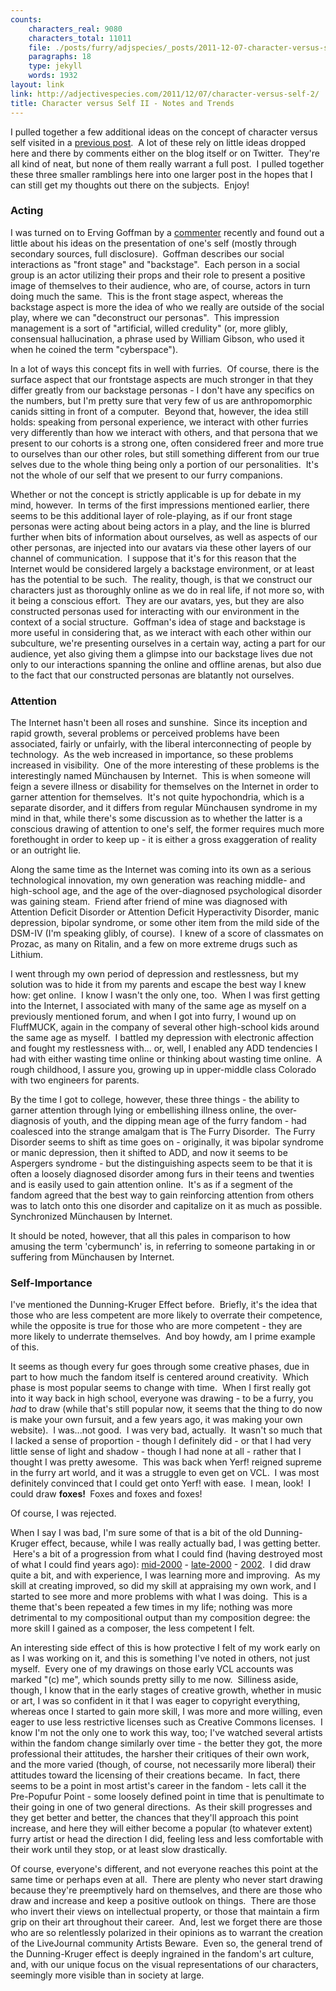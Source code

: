 ```yaml
---
counts:
    characters_real: 9080
    characters_total: 11011
    file: ./posts/furry/adjspecies/_posts/2011-12-07-character-versus-self-2-notes-and-trends.markdown
    paragraphs: 18
    type: jekyll
    words: 1932
layout: link
link: http://adjectivespecies.com/2011/12/07/character-versus-self-2/
title: Character versus Self II - Notes and Trends
---
```

I pulled together a few additional ideas on the concept of character versus self
visited in a [previous
post](http://adjectivespecies.com/2011/11/23/character-versus-self/).  A lot of
these rely on little ideas dropped here and there by comments either on the blog
itself or on Twitter.  They're all kind of neat, but none of them really warrant
a full post.  I pulled together these three smaller ramblings here into one
larger post in the hopes that I can still get my thoughts out there on the
subjects.  Enjoy!<!--more-->

### Acting

I was turned on to Erving Goffman by
a [commenter](http://adjectivespecies.com/2011/11/16/boys-girls-and-the-in-betweens/)
recently and found out a little about his ideas on the presentation of one's
self (mostly through secondary sources, full disclosure).  Goffman describes our
social interactions as "front stage" and "backstage".  Each person in a social
group is an actor utilizing their props and their role to present a positive
image of themselves to their audience, who are, of course, actors in turn doing
much the same.  This is the front stage aspect, whereas the backstage aspect is
more the idea of who we really are outside of the social play, where we can
"deconstruct our personas".  This impression management is a sort of
"artificial, willed credulity" (or, more glibly, consensual hallucination, a
phrase used by William Gibson, who used it when he coined the term
"cyberspace").

In a lot of ways this concept fits in well with furries.  Of course, there is
the surface aspect that our frontstage aspects are much stronger in that they
differ greatly from our backstage personas - I don't have any specifics on the
numbers, but I'm pretty sure that very few of us are anthropomorphic canids
sitting in front of a computer.  Beyond that, however, the idea still holds:
speaking from personal experience, we interact with other furries very
differently than how we interact with others, and that persona that we present
to our cohorts is a strong one, often considered freer and more true to
ourselves than our other roles, but still something different from our true
selves due to the whole thing being only a portion of our personalities.  It's
not the whole of our self that we present to our furry companions.

Whether or not the concept is strictly applicable is up for debate in my mind,
however.  In terms of the first impressions mentioned earlier, there seems to be
this additional layer of role-playing, as if our front stage personas were
acting about being actors in a play, and the line is blurred further when bits
of information about ourselves, as well as aspects of our other personas, are
injected into our avatars via these other layers of our channel of
communication.  I suppose that it's for this reason that the Internet would be
considered largely a backstage environment, or at least has the potential to be
such.  The reality, though, is that we construct our characters just as
thoroughly online as we do in real life, if not more so, with it being a
conscious effort.  They are our avatars, yes, but they are also constructed
personas used for interacting with our environment in the context of a social
structure.  Goffman's idea of stage and backstage is more useful in considering
that, as we interact with each other within our subculture, we're presenting
ourselves in a certain way, acting a part for our audience, yet also giving them
a glimpse into our backstage lives due not only to our interactions spanning the
online and offline arenas, but also due to the fact that our constructed
personas are blatantly not ourselves.

### Attention

The Internet hasn't been all roses and sunshine.  Since its inception and rapid
growth, several problems or perceived problems have been associated, fairly or
unfairly, with the liberal interconnecting of people by technology.  As the web
increased in importance, so these problems increased in visibility.  One of the
more interesting of these problems is the interestingly named Münchausen by
Internet.  This is when someone will feign a severe illness or disability for
themselves on the Internet in order to garner attention for themselves.  It's
not quite hypochondria, which is a separate disorder, and it differs from
regular Münchausen syndrome in my mind in that, while there's some discussion as
to whether the latter is a conscious drawing of attention to one's self, the
former requires much more forethought in order to keep up - it is either a gross
exaggeration of reality or an outright lie.

Along the same time as the Internet was coming into its own as a serious
technological innovation, my own generation was reaching middle- and high-school
age, and the age of the over-diagnosed psychological disorder was gaining steam.
 Friend after friend of mine was diagnosed with Attention Deficit Disorder or
Attention Deficit Hyperactivity Disorder, manic depression, bipolar syndrome, or
some other item from the mild side of the DSM-IV (I'm speaking glibly, of
course).  I knew of a score of classmates on Prozac, as many on Ritalin, and a
few on more extreme drugs such as Lithium.

I went through my own period of depression and restlessness, but my solution was
to hide it from my parents and escape the best way I knew how: get online.  I
know I wasn't the only one, too.  When I was first getting into the Internet, I
associated with many of the same age as myself on a previously mentioned forum,
and when I got into furry, I wound up on FluffMUCK, again in the company of
several other high-school kids around the same age as myself.  I battled my
depression with electronic affection and fought my restlessness with... or,
well, I enabled any ADD tendencies I had with either wasting time online or
thinking about wasting time online.  A rough childhood, I assure you, growing up
in upper-middle class Colorado with two engineers for parents.

By the time I got to college, however, these three things - the ability to
garner attention through lying or embellishing illness online, the
over-diagnosis of youth, and the dipping mean age of the furry fandom - had
coalesced into the strange amalgam that is The Furry Disorder.  The Furry
Disorder seems to shift as time goes on - originally, it was bipolar syndrome or
manic depression, then it shifted to ADD, and now it seems to be Aspergers
syndrome - but the distinguishing aspects seem to be that it is often a loosely
diagnosed disorder among furs in their teens and twenties and is easily used to
gain attention online.  It's as if a segment of the fandom agreed that the best
way to gain reinforcing attention from others was to latch onto this one
disorder and capitalize on it as much as possible. Synchronized Münchausen by
Internet.

It should be noted, however, that all this pales in comparison to how amusing
the term 'cybermunch' is, in referring to someone partaking in or suffering from
Münchausen by Internet.

### Self-Importance

I've mentioned the Dunning-Kruger Effect before.  Briefly, it's the idea that
those who are less competent are more likely to overrate their competence, while
the opposite is true for those who are more competent - they are more likely to
underrate themselves.  And boy howdy, am I prime example of this.

It seems as though every fur goes through some creative phases, due in part to
how much the fandom itself is centered around creativity.  Which phase is most
popular seems to change with time.  When I first really got into it way back in
high school, everyone was drawing - to be a furry, you <em>had</em> to draw
(while that's still popular now, it seems that the thing to do now is make your
own fursuit, and a few years ago, it was making your own website).  I was...not
good.  I was very bad, actually.  It wasn't so much that I lacked a sense of
proportion - though I definitely did - or that I had very little sense of light
and shadow - though I had none at all - rather that I thought I was pretty
awesome.  This was back when Yerf! reigned supreme in the furry art world, and
it was a struggle to even get on VCL.  I was most definitely convinced that I
could get onto Yerf! with ease.  I mean, look!  I could draw <strong>foxes!
</strong> Foxes and foxes and foxes!

Of course, I was rejected.

When I say I was bad, I'm sure some of that is a bit of the old Dunning-Kruger
effect, because, while I was really actually bad, I was getting better.  Here's
a bit of a progression from what I could find (having destroyed most of what I
could find years ago):
[mid-2000](http://us-p.vclart.net/vcl/Artists/Matt-Scott/YT_c.JPG) -
[late-2000](http://us-p.vclart.net/vcl/Artists/Matt-Scott/Matt011.JPG) -
[2002](http://us-p.vclart.net/vcl/Artists/Matt-J-Scott/dancingfox_c.jpg).   I
did draw quite a bit, and with experience, I was learning more and improving.
 As my skill at creating improved, so did my skill at appraising my own work,
and I started to see more and more problems with what I was doing.  This is a
theme that's been repeated a few times in my life; nothing was more detrimental
to my compositional output than my composition degree: the more skill I gained
as a composer, the less competent I felt.

An interesting side effect of this is how protective I felt of my work early on
as I was working on it, and this is something I've noted in others, not just
myself.  Every one of my drawings on those early VCL accounts was marked "(c)
me", which sounds pretty silly to me now.  Silliness aside, though, I know that
in the early stages of creative growth, whether in music or art, I was so
confident in it that I was eager to copyright everything, whereas once I started
to gain more skill, I was more and more willing, even eager to use less
restrictive licenses such as Creative Commons licenses.  I know I'm not the only
one to work this way, too; I've watched several artists within the fandom change
similarly over time - the better they got, the more professional their
attitudes, the harsher their critiques of their own work, and the more varied
(though, of course, not necessarily more liberal) their attitudes toward the
licensing of their creations became.  In fact, there seems to be a point in most
artist's career in the fandom - lets call it the Pre-Popufur Point - some
loosely defined point in time that is penultimate to their going in one of two
general directions.  As their skill progresses and they get better and better,
the chances that they'll approach this point increase, and here they will either
become a popular (to whatever extent) furry artist or head the direction I did,
feeling less and less comfortable with their work until they stop, or at least
slow drastically.

Of course, everyone's different, and not everyone reaches this point at the same
time or perhaps even at all.  There are plenty who never start drawing because
they're preemptively hard on themselves, and there are those who draw and
increase and keep a positive outlook on things.  There are those who invert
their views on intellectual property, or those that maintain a firm grip on
their art throughout their career.  And, lest we forget there are those who are
so relentlessly polarized in their opinions as to warrant the creation of the
LiveJournal community Artists Beware.  Even so, the general trend of the
Dunning-Kruger effect is deeply ingrained in the fandom's art culture, and, with
our unique focus on the visual representations of our characters, seemingly more
visible than in society at large.
